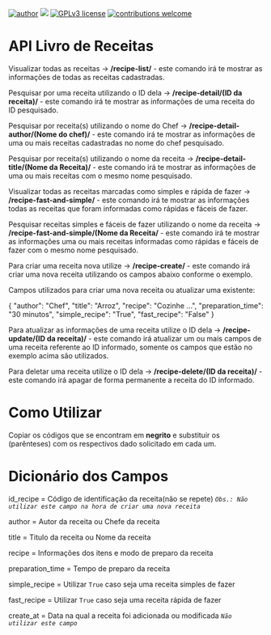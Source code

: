 [![author](https://img.shields.io/badge/author-LeonardoCotta-red)](https://www.linkedin.com/in/leonardo-cotta-4b44013a/)
[![](https://img.shields.io/badge/python-3.7+-blue.svg)](https://www.python.org/downloads/release/python-365/) 
[![GPLv3 license](https://img.shields.io/badge/License-GPLv3-blue.svg)](http://perso.crans.org/besson/LICENSE.html)
[![contributions welcome](https://img.shields.io/badge/contributions-welcome-brightgreen.svg?style=flat)](https://github.com/LeonardoCDP/Data-Science/issues)


# **API Livro de Receitas**

Visualizar todas as receitas -> **/recipe-list/** - este comando irá te mostrar as informações de todas as receitas
cadastradas.

Pesquisar por uma receita utilizando o ID dela -> **/recipe-detail/(ID da receita)/** - este comando irá te mostrar as
informações de uma receita do ID pesquisado.

Pesquisar por receita(s) utilizando o nome do Chef -> **/recipe-detail-author/(Nome do chef)/** - este comando irá te
mostrar as informações de uma ou mais receitas cadastradas no nome do chef pesquisado.

Pesquisar por receita(s) utilizando o nome da receita -> **/recipe-detail-title/(Nome da Receita)/** - este comando irá
te mostrar as informações de uma ou mais receitas com o mesmo nome pesquisado.

Visualizar todas as receitas marcadas como simples e rápida de fazer -> **/recipe-fast-and-simple/** - este comando irá
te mostrar as informações todas as receitas que foram informadas como rápidas e fáceis de fazer.

Pesquisar receitas simples e fáceis de fazer utilizando o nome da receita -> **/recipe-fast-and-simple/(Nome da Receita/** - este
comando irá te mostrar as informações uma ou mais receitas informadas como rápidas e fáceis de fazer com o mesmo nome pesquisado.

Para criar uma receita nova utilize -> **/recipe-create/** - este comando irá criar uma nova receita utilizando os
campos abaixo conforme o exemplo.

Campos utilizados para criar uma nova receita ou atualizar uma existente:

{
"author": "Chef",
"title": "Arroz",
"recipe": "Cozinhe ...",
"preparation_time": "30 minutos",
"simple_recipe": "True",
"fast_recipe": "False"
}

Para atualizar as informações de uma receita utilize o ID dela -> **/recipe-update/(ID da receita)/** - este comando
irá atualizar um ou mais campos de uma receita referente ao ID informado, somente os campos que estão no exemplo acima
são utilizados.

Para deletar uma receita utilize o ID dela -> **/recipe-delete/(ID da receita)/** - este comando irá apagar de forma
permanente a receita do ID informado.


# **Como Utilizar**

Copiar os códigos que se encontram em **negrito** e substituir os (parênteses) com os respectivos dado 
solicitado em cada um.


# **Dicionário dos Campos**
id_recipe = Código de identificação da receita(não se repete) *`Obs.: Não utilizar este campo na hora de criar uma
nova receita`*

author = Autor da receita ou Chefe da receita

title = Titulo da receita ou Nome da receita

recipe = Informações dos itens e modo de preparo da receita

preparation_time = Tempo de preparo da receita

simple_recipe = Utilizar `True` caso seja uma receita simples de fazer

fast_recipe =  Utilizar `True` caso seja uma receita rápida de fazer

create_at = Data na qual a receita foi adicionada ou modificada *`Não utilizar este campo`*

